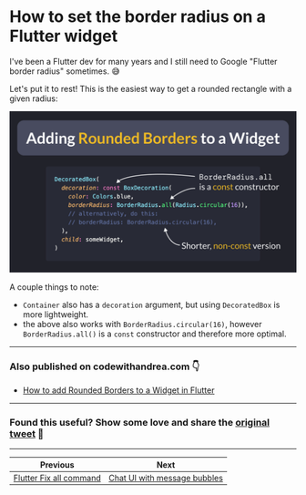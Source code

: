 # How to set the border radius on a Flutter widget

I've been a Flutter dev for many years and I still need to Google "Flutter border radius" sometimes. 😅

Let's put it to rest! This is the easiest way to get a rounded rectangle with a given radius:

![](007.png)

<!--
DecoratedBox(
  decoration: const BoxDecoration(
    color: Colors.blue,
    borderRadius: BorderRadius.all(Radius.circular(16)),
    // alternatively, do this:
    // borderRadius: BorderRadius.circular(16),
  ),
  child: someWidget,
)
-->

A couple things to note:

- `Container` also has a `decoration` argument, but using `DecoratedBox` is more lightweight.
- the above also works with `BorderRadius.circular(16)`, however `BorderRadius.all()` is a `const` constructor and therefore more optimal.

---

### Also published on codewithandrea.com 👇

- [How to add Rounded Borders to a Widget in Flutter](https://codewithandrea.com/tips/rounded-border-widget-flutter/)

---


### Found this useful? Show some love and share the [original tweet](https://twitter.com/biz84/status/1437111434656329730) 🙏

---

| Previous | Next |
| -------- | ---- |
| [Flutter Fix all command](../0006-flutter-fix-all-command/index.md) | [Chat UI with message bubbles](../0008-chat-ui-with-message-bubbles/index.md) |

<!-- TODO:UPDATE -->
<!-- TWITTER|https://twitter.com/biz84/status/1437111434656329730 -->